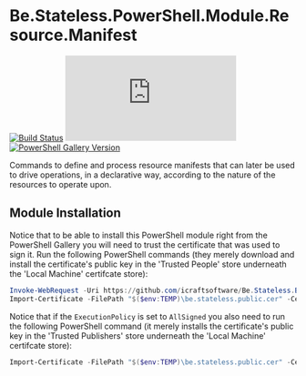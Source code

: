 # Be.Stateless.PowerShell.Module.Resource.Manifest

[![Build Status](https://dev.azure.com/icraftsoftware/be.stateless/_apis/build/status/Be.Stateless.PowerShell.Module.Resource.Manifest%20Manual%20Release?branchName=master)](https://dev.azure.com/icraftsoftware/be.stateless/_build/latest?definitionId=26&branchName=master)
[![GitHub Release](https://img.shields.io/github/v/release/icraftsoftware/Be.Stateless.PowerShell.Module.Resource.Manifest)](https://github.com/icraftsoftware/Be.Stateless.PowerShell.Module.Resource.Manifest/releases/latest)
[![PowerShell Gallery Version](https://img.shields.io/powershellgallery/v/Resource.Manifest.svg?style=flat)](https://www.powershellgallery.com/packages/Resource.Manifest/)

Commands to define and process resource manifests that can later be used to drive operations, in a declarative way, according to the nature of the resources to operate upon.

## Module Installation

Notice that to be able to install this PowerShell module right from the PowerShell Gallery you will need to trust the certificate that was used to sign it. Run the following PowerShell commands (they merely download and install the certificate's public key in the 'Trusted People' store underneath the 'Local Machine' certifcate store):

```PowerShell
Invoke-WebRequest -Uri https://github.com/icraftsoftware/Be.Stateless.Build.Scripts/raw/master/be.stateless.public.cer -OutFile "$($env:TEMP)\be.stateless.public.cer"
Import-Certificate -FilePath "$($env:TEMP)\be.stateless.public.cer" -CertStoreLocation Cert:\LocalMachine\TrustedPeople\
```

Notice that if the `ExecutionPolicy` is set to `AllSigned` you also need to run the following PowerShell command (it merely installs the certificate's public key in the 'Trusted Publishers' store underneath the 'Local Machine' certifcate store):

```PowerShell
Import-Certificate -FilePath "$($env:TEMP)\be.stateless.public.cer" -CertStoreLocation Cert:\LocalMachine\TrustedPublisher\
```
